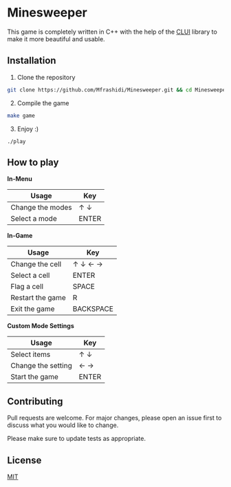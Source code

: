 # Minesweeper

This game is completely written in C++ with the help of the [CLUI](https://github.com/SBU-CE/clui) library to make it more beautiful and usable.

## Installation

1. Clone the repository
```bash
git clone https://github.com/Mfrashidi/Minesweeper.git && cd Minesweeper
```
2. Compile the game
```bash
make game
```
3. Enjoy :)
```
./play
```

## How to play
**In-Menu**

| Usage        | Key           |
| ------------- |-------------|
| Change the modes     | &#8593; &#8595; |
| Select a mode      | ENTER      |

**In-Game**

| Usage        | Key           |
| ------------- |-------------|
| Change the cell     | &#8593; &#8595; &#8592; &#8594; |
| Select a cell      | ENTER      |
| Flag a cell      | SPACE      |
| Restart the game      | R      |
| Exit the game      | BACKSPACE      |

**Custom Mode Settings**

| Usage        | Key           |
| ------------- |-------------|
| Select items     | &#8593; &#8595; |
| Change the setting      |&#8592; &#8594;|
| Start the game      | ENTER      |

## Contributing
Pull requests are welcome. For major changes, please open an issue first to discuss what you would like to change.

Please make sure to update tests as appropriate.

## License
[MIT](https://choosealicense.com/licenses/mit/)
